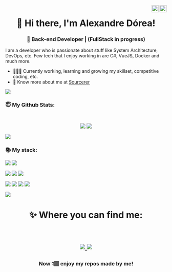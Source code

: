 <a href="https://www.linkedin.com/in/alexandredorea" target="_blank" rel="nofollow">
	<img align="right" alt="Alexandre's Linkdein" width="22px" src="https://cdn.jsdelivr.net/npm/simple-icons@v3/icons/linkedin.svg" />
</a>
<a href="https://www.instagram.com/alexandredorea" target="_blank" rel="nofollow">
	<img align="right" alt="Alexandre's Insta" width="22px" src="https://cdn.jsdelivr.net/npm/simple-icons@v3/icons/instagram.svg" />
</a>

<h1 align="center"> 
	👋 Hi there, I'm Alexandre Dórea! 
</h1>
<h3 align="center">
	🚀 Back-end Developer | (FullStack in progress) 
</h3>

I am a developer who is passionate about stuff like System Architecture, DevOps, etc. Few tech that I enjoy working in are C#, VueJS, Docker and much more. 
<!-- I am actively looking for opportunities in Data Science. Recently, I have just started with tech-blogging! -->

- 👨🏽‍💻 Currently working, learning and growing my skillset, competitive coding, etc.
- 👨 Know more about me at [Sourcerer](https://sourcerer.io/alexandredorea) 
	<!--
	- 🌐 Visit my [porfolio website](https://pr2tik1.github.io/) for complete background and contact.
	- 👋 My personal [blog site](https://pr2tik1.github.io/blog/)
	waka-->

<img src="https://yata-apix-a9caea66-ad78-425f-aa08-e292558ebb65.lss.locawebcorp.com.br/b7c7dbff38ae4f419c94ce8d2254b9d9.png"> 

### 😇 My Github Stats:
<div>
	<br>
	<p align = "center">
		<img src = "https://github-readme-stats.vercel.app/api?username=alexandredorea&show_icons=true&theme=vue-dark&line_height=27">
		<img src = "https://github-readme-stats.vercel.app/api/top-langs/?username=alexandredorea&theme=vue-dark">
	</p>
</div>

<img src="https://yata-apix-a9caea66-ad78-425f-aa08-e292558ebb65.lss.locawebcorp.com.br/b7c7dbff38ae4f419c94ce8d2254b9d9.png"> 

### 📚 My stack:
<p>
	<img src="https://img.shields.io/badge/dotnet-net%235C2D91.svg?color=5C2D91&style=for-the-badge&logo=.net&logoColor=white">
	<img src="https://img.shields.io/badge/c%23%20-%23239120.svg?color=239120&style=for-the-badge&logo=c-sharp&logoColor=white"> 
</p>
<p>
	<img src="https://img.shields.io/badge/SQL%20Server-CC2927?logo=microsoft-sql-server&logoColor=white&style=for-the-badge">
	<img src="https://img.shields.io/badge/mysql-%2300f.svg?&style=for-the-badge&logo=mysql&logoColor=white">
	<img src="https://img.shields.io/badge/docker-docker%232496ED.svg?color=2496ED&style=for-the-badge&logo=docker&logoColor=white">
</p>
<p>
	<img src="https://img.shields.io/badge/html5%20-%23E34F26.svg?&style=for-the-badge&logo=html5&logoColor=white">
	<img src="https://img.shields.io/badge/css3%20-%231572B6.svg?&style=for-the-badge&logo=css3&logoColor=white">
	<img src="https://img.shields.io/badge/vuejs%20-%2335495e.svg?&style=for-the-badge&logo=vue.js&logoColor=%234FC08D">
  <img src="https://img.shields.io/badge/javascript-%23F7DF1E.svg?&style=for-the-badge&logo=javascript&logoColor=black">
</p>

<img src="https://yata-apix-a9caea66-ad78-425f-aa08-e292558ebb65.lss.locawebcorp.com.br/b7c7dbff38ae4f419c94ce8d2254b9d9.png"> 

<h1 align="center">
	✨ Where you can find me:
	<p align="center">
		<br/>
		<a href="https://br.linkedin.com/in/alexandredorea/">
			<img src="https://img.shields.io/badge/-LinkedIn-0077B5?style=for-the-badge&logo=LinkedIn&logoColor=white&link=https://br.linkedin.com/in/alexandredorea">
		</a>
		<a href="mailto:alexandre.dorea@gmail.com">
			<img src="https://img.shields.io/badge/-Gmail-c5392a?style=for-the-badge&logo=Gmail&logoColor=white&link=mailto:alexandre.dorea@gmail.com">
		</a>
	</p>
</h1>

<h3 align="center"><strong> Now 👇🏽 enjoy my repos made by me! </strong> </h3>
